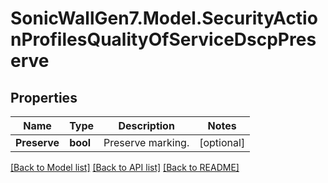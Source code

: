 # SonicWallGen7.Model.SecurityActionProfilesQualityOfServiceDscpPreserve

## Properties

Name | Type | Description | Notes
------------ | ------------- | ------------- | -------------
**Preserve** | **bool** | Preserve marking. | [optional] 

[[Back to Model list]](../README.md#documentation-for-models) [[Back to API list]](../README.md#documentation-for-api-endpoints) [[Back to README]](../README.md)


